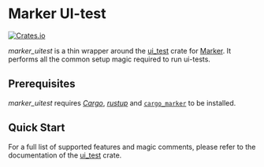 # Marker UI-test

[![Crates.io](https://img.shields.io/crates/v/marker_uitest.svg)](https://crates.io/crates/marker_uitest)
<!--
FIXME(xFrednet): Add license shield, once crates.io also says:
[![License: MIT OR Apache-2.0](https://img.shields.io/crates/l/marker_uitest.svg)](#license)
-->

*marker_uitest* is a thin wrapper around the [ui_test] crate for [Marker]. It performs all the common setup magic required to run ui-tests.

[ui_test]: https://crates.io/crates/ui_test
[Marker]: https://github.com/rust-marker/marker

## Prerequisites

*marker_uitest* requires *[Cargo]*, *[rustup]* and [`cargo_marker`] to be installed.

[Cargo]: https://github.com/rust-lang/cargo/
[rustup]: https://github.com/rust-lang/rustup/
[`cargo_marker`]: https://crates.io/crates/cargo-marker

## Quick Start

For a full list of supported features and magic comments, please refer to the documentation of the [ui_test] crate.




